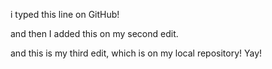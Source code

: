 i typed this line on GitHub!

and then I added this on my second edit.

and this is my third edit, which is on my local repository! Yay!
